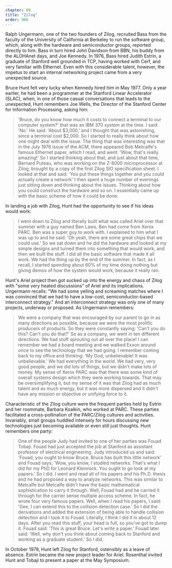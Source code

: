 ```yaml
---
chapter: 09
title: "Zilog"
order: 906
---
```


Ralph Ungermann, one of the two founders of Zilog, recruited Bass from the faculty of the University of California at Berkeley to run the software group, which, along with the hardware and semiconductor groups, reported directly to him. Bass in turn hired John Davidson from BBN, his buddy from the ALOHAnet days, and Joe Kennedy. In 1976, Bass hired Judith Estrin, a graduate of Stanford well grounded in TCP, having worked with Cerf, and very familiar with Ethernet. Even with this considerable talent, however, the impetus to start an internal networking project came from a very unexpected source.

Bruce Hunt felt very lucky when Kennedy hired him in May 1977. Only a year earlier, he had been a programmer at the Stanford Linear Accelerator (SLAC), when, in one of those casual conversations that leads to the unexpected, Hunt remembers Joe Wells, the Director of the Stanford Center for Information Processing, asking him:

>'Bruce, do you know how much it costs to connect a terminal to our computer system?' that was an IBM 370 system at the time. I said: 'No.' He said: 'About $3,000,' and I thought that was astonishing, since a terminal cost $2,000. So I started to really think about how one might deal with the issue. The thing that was interesting was that in the July 1976 issue of the ACM, there appeared Bob Metcalfe's famous Ethernet paper, which I read, and went: 'Wow, that's really amazing!' So I started thinking about that, and just about that time, Bernard Puteau, who was working on the Z-8000 microprocessor at Zilog, brought by a copy of the first Zilog SIO specification sheet. I looked at that and said: 'You put these things together and you could actually create a network' I then spent a huge number of evenings just sitting down and thinking about the issues. Thinking about how you could construct the hardware and so on. I essentially came up with the basic scheme of how it could be done.

In landing a job with Zilog, Hunt had the opportunity to see if his ideas would work:

>I went down to Zilog and literally built what was called Ariel over that summer with a guy named Ben Laws. Ben had come from Xerox PARC. Ben was a super guy to work with. I explained to him what I was up to and he said: 'Oh yeah, there are some great chips that we could use.' So we sat down and he did the hardware and looked at my simple designs and turned them into something that would work, and then we built the stuff. I did all the basic software that made it all work. We had the thing up by the end of the summer. In fact, as I recall, I started spending about 60% of my time doing nothing but giving demos of how the system would work, because it really ran.

Hunt's Ariel project then got sucked up into the energy and chaos of Zilog with "some very heated discussions" of Ariel and its implications. Ungermann recalls: "We had some yelling and screaming matches where I was convinced that we had to have a low-cost, semiconductor-based interconnect strategy." And an interconnect strategy was only one of many projects, underway or proposed. As Ungermann remembers:

>We were a company that was encouraged by our parent to go in as many directions as possible, because we were the most prolific producers of products. So they were constantly saying: 'Can't you do this? Can't you do that?' So as a company, we went in ten different directions. We had stuff sprouting out all over the place! I can remember we had a board meeting and we walked Exxon around once to see the technology that we had going. I remember coming back to my office and thinking: 'My God, unbelievable! It was unbelievable.' We had everything in the world. We had very, very good people, and we did lots of things, but we didn't make lots of money. My sense of Xerox PARC was that there was some kind of overall systems design which they were working towards. That may be oversimplifying it, but my sense of it was that Zilog had as much talent and as much energy, but it was more dispersed and it didn't have any mission or objective or unifying force to it.

Characteristic of the Zilog culture were the frequent parties held by Estrin and her roommate, Barbara Koalkin, who worked at PARC. These parties facilitated a cross-pollination of the PARC/Zilog cultures and activities. Invariably, small groups huddled intensely for hours discussing new technologies just becoming available or even still just thoughts. Hunt remembers one party:

>One of the people Judy had invited to one of her parties was Fouad Tobaji. Fouad had just accepted the job at Stanford as assistant professor of electrical engineering. Judy introduced us and said: 'Fouad, you ought to know Bruce. Bruce has built this little network' and Fouad says; 'Wow, you know, I studied networks. That's what I did for my PhD for Leonard Kleinrock. You ought to go look at my papers.' So I did. I went and read all of his papers and his Ph.D. thesis and he had proposed a way to analyze networks. This was similar to Metcalfe but Metcalfe didn't have the basic mathematical sophistication to carry it through. Well, Fouad had and he carried it through for the carrier sense multiple access scheme. In fact, he wrote four very famous papers. Well, when I read his papers, I said: 'Gee, I can extend this to the collision detection case.' So I did the derivations and added the extension of being able to handle collision detection and I took it to Fouad. Literally, I think I did it in about 12 days. After you read this stuff, your head is full, so you've got to dump it. Fouad said: 'This is great Bruce. Let's write a paper.' Fouad later said: 'Well, why don't you think about coming back to Stanford and working as a graduate student.' So I did.

In October 1978, Hunt left Zilog for Stanford, ostensibly as a leave of absence. Estrin became the new project leader for Ariel. Rosenthal invited Hunt and Tobaji to present a paper at the May Symposium.
